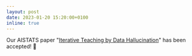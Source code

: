 ```yaml
---
layout: post
date: 2023-01-20 15:20:00+0100
inline: true
---
```


Our AISTATS paper "<a href='https://arxiv.org/abs/2210.17467'>Iterative Teaching by Data Hallucination</a>" has been accepted! :tada:

